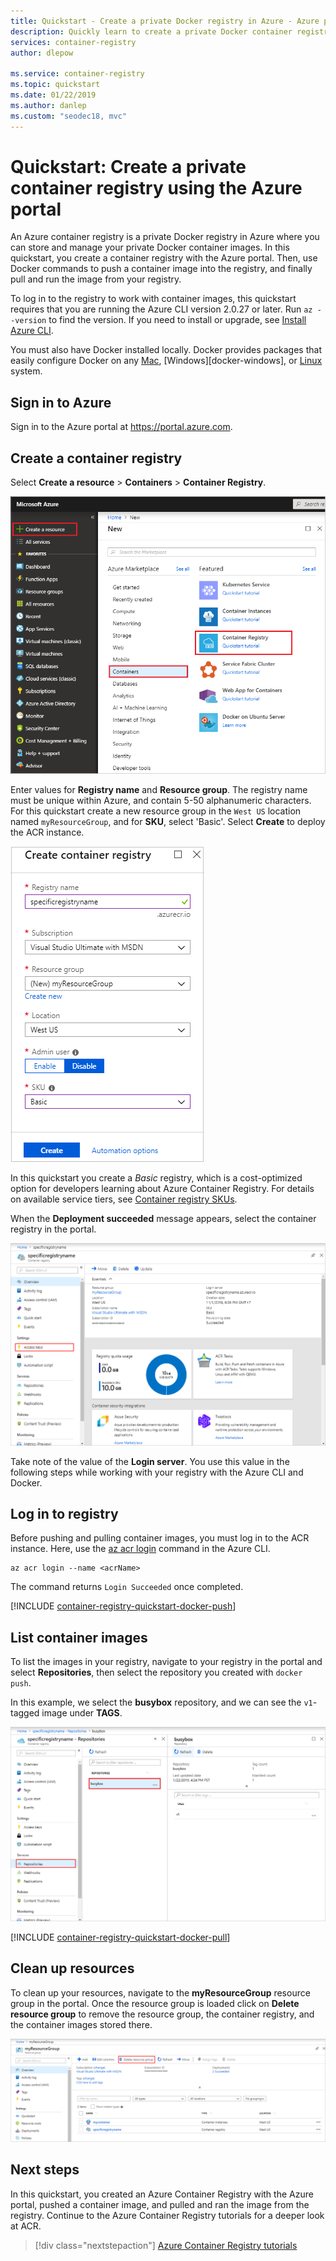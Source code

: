```yaml
---
title: Quickstart - Create a private Docker registry in Azure - Azure portal
description: Quickly learn to create a private Docker container registry with the Azure portal.
services: container-registry
author: dlepow

ms.service: container-registry
ms.topic: quickstart
ms.date: 01/22/2019
ms.author: danlep
ms.custom: "seodec18, mvc"
---
```

# Quickstart: Create a private container registry using the Azure portal

An Azure container registry is a private Docker registry in Azure where you can store and manage your private Docker container images. In this quickstart, you create a container registry with the Azure portal. Then, use Docker commands to push a container image into the registry, and finally pull and run the image from your registry.

To log in to the registry to work with container images, this quickstart requires that you are running the Azure CLI version 2.0.27 or later. Run `az --version` to find the version. If you need to install or upgrade, see [Install Azure CLI][azure-cli].

You must also have Docker installed locally. Docker provides packages that easily configure Docker on any [Mac][docker-mac], [Windows][docker-windows], or [Linux][docker-linux] system.

## Sign in to Azure

Sign in to the Azure portal at https://portal.azure.com.

## Create a container registry

Select **Create a resource** > **Containers** > **Container Registry**.

![Creating a container registry in the Azure portal][qs-portal-01]

Enter values for **Registry name** and **Resource group**. The registry name must be unique within Azure, and contain 5-50 alphanumeric characters. For this quickstart create a new resource group in the `West US` location named `myResourceGroup`, and for **SKU**, select 'Basic'. Select **Create** to deploy the ACR instance.

![Create container registry in the Azure portal][qs-portal-03]

In this quickstart you create a *Basic* registry, which is a cost-optimized option for developers learning about Azure Container Registry. For details on available service tiers, see [Container registry SKUs][container-registry-skus].

When the **Deployment succeeded** message appears, select the container registry in the portal. 

![Container registry Overview in the Azure portal][qs-portal-05]

Take note of the value of the **Login server**. You use this value in the following steps while working with your registry with the Azure CLI and Docker.

## Log in to registry

Before pushing and pulling container images, you must log in to the ACR instance. Here, use the [az acr login][az-acr-login] command in the Azure CLI.

```azurecli
az acr login --name <acrName>
```

The command returns `Login Succeeded` once completed. 

[!INCLUDE [container-registry-quickstart-docker-push](../../includes/container-registry-quickstart-docker-push.md)]

## List container images

To list the images in your registry, navigate to your registry in the portal and select **Repositories**, then select the repository you created with `docker push`.

In this example, we select the **busybox** repository, and we can see the `v1`-tagged image under **TAGS**.

![List container images in the Azure portal][qs-portal-09]

[!INCLUDE [container-registry-quickstart-docker-pull](../../includes/container-registry-quickstart-docker-pull.md)]

## Clean up resources

To clean up your resources, navigate to the **myResourceGroup** resource group in the portal. Once the resource group is loaded click on **Delete resource group** to remove the resource group, the container registry, and the container images stored there.

![Delete resource group in the Azure portal][qs-portal-08]

## Next steps

In this quickstart, you created an Azure Container Registry with the Azure portal, pushed a container image, and pulled and ran the image from the registry. Continue to the Azure Container Registry tutorials for a deeper look at ACR.

> [!div class="nextstepaction"]
> [Azure Container Registry tutorials][container-registry-tutorial-quick-task]

<!-- IMAGES -->
[qs-portal-01]: ./media/container-registry-get-started-portal/qs-portal-01.png
[qs-portal-02]: ./media/container-registry-get-started-portal/qs-portal-02.png
[qs-portal-03]: ./media/container-registry-get-started-portal/qs-portal-03.png
[qs-portal-05]: ./media/container-registry-get-started-portal/qs-portal-05.png
[qs-portal-08]: ./media/container-registry-get-started-portal/qs-portal-08.png
[qs-portal-09]: ./media/container-registry-get-started-portal/qs-portal-09.png

<!-- LINKS - external -->
[docker-linux]: https://docs.docker.com/engine/installation/#supported-platforms
[docker-mac]: https://docs.docker.com/docker-for-mac/
[docker-pull]: https://docs.docker.com/engine/reference/commandline/pull/
[docker-push]: https://docs.docker.com/engine/reference/commandline/push/
[docker-rmi]: https://docs.docker.com/engine/reference/commandline/rmi/
[docker-run]: https://docs.docker.com/engine/reference/commandline/run/
[docker-tag]: https://docs.docker.com/engine/reference/commandline/tag/

<!-- LINKS - internal -->
[container-registry-tutorial-quick-task]: container-registry-tutorial-quick-task.md
[container-registry-skus]: container-registry-skus.md
[azure-cli]: /cli/azure/install-azure-cli
[az-acr-login]: /cli/azure/acr#az-acr-login
